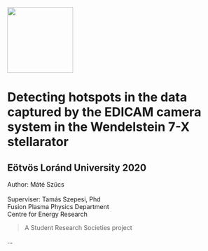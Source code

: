 <img src="https://github.com/szmate00/hotspot_detection/blob/master/figures/logos.jpg" height="150" />


# Detecting hotspots in the data captured by the EDICAM camera system in the Wendelstein 7-X stellarator

## Eötvös Loránd University 2020
Author: Máté Szűcs<br>
<br>
Superviser: Tamás Szepesi, Phd<br>
Fusion Plasma Physics Department<br>
Centre for Energy Research

> A Student Research Societies project



...
